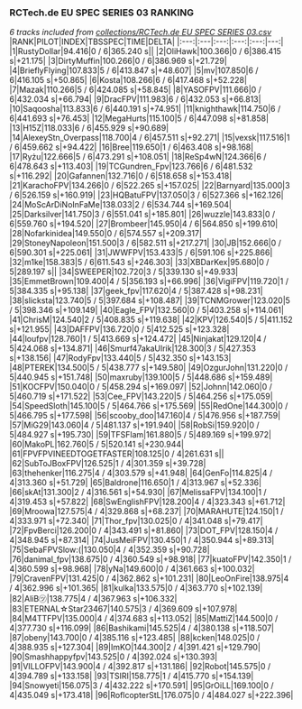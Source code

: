 ### RCTech.de EU SPEC SERIES 03 RANKING
*6 tracks included from [collections/RCTech.de EU SPEC SERIES 03.csv](/collections/RCTech.de%20EU%20SPEC%20SERIES%2003.csv)*
|RANK|PILOT|INDEX|TBSSPEC|TIME|DELTA|
|:---:|:---|:---:|:---:|:---:|---:|
|1|RustyDollar|94.416|0 / 6|365.240 s||
|2|OliHawk|100.366|0 / 6|386.415 s|+21.175|
|3|DirtyMuffin|100.266|0 / 6|386.969 s|+21.729|
|4|BrieflyFlying|107.833|5 / 6|413.847 s|+48.607|
|5|mv|107.850|6 / 6|416.105 s|+50.865|
|6|Kosta|108.266|6 / 6|417.468 s|+52.228|
|7|Mazak|110.266|5 / 6|424.085 s|+58.845|
|8|YASOFPV|111.666|0 / 6|432.034 s|+66.794|
|9|DracFPV|111.983|6 / 6|432.053 s|+66.813|
|10|Saqoosha|113.833|6 / 6|440.191 s|+74.951|
|11|knighthawk|114.750|6 / 6|441.693 s|+76.453|
|12|MegaHurts|115.100|5 / 6|447.098 s|+81.858|
|13|H15Z|118.033|6 / 6|455.929 s|+90.689|
|14|AlexeyStn_Overpass|118.700|4 / 6|457.511 s|+92.271|
|15|vexsk|117.516|1 / 6|459.662 s|+94.422|
|16|Bree|119.650|1 / 6|463.408 s|+98.168|
|17|Ryżu|122.666|5 / 6|473.291 s|+108.051|
|18|ReSp4wN|124.366|6 / 6|478.643 s|+113.403|
|19|TCGundren_Fpv|123.766|6 / 6|481.532 s|+116.292|
|20|Gafannen|132.716|0 / 6|518.658 s|+153.418|
|21|KarachoFPV|134.266|0 / 6|522.265 s|+157.025|
|22|Barnyard|135.000|3 / 6|526.159 s|+160.919|
|23|HQBatuFPV|137.050|3 / 6|527.366 s|+162.126|
|24|MoScArDiNoInFaMe|138.033|2 / 6|534.744 s|+169.504|
|25|Darksilver|141.750|3 / 6|551.041 s|+185.801|
|26|wuzzle|143.833|0 / 6|559.760 s|+194.520|
|27|Brombeer|145.950|4 / 6|564.850 s|+199.610|
|28|Nofarkinidea|149.550|0 / 6|574.557 s|+209.317|
|29|StoneyNapoleon|151.500|3 / 6|582.511 s|+217.271|
|30|JB|152.666|0 / 6|590.301 s|+225.061|
|31|JWWFPV|153.433|5 / 6|591.106 s|+225.866|
|32|m1ke|158.383|5 / 6|611.543 s|+246.303|
|33|XBDarKex|95.680|0 / 5|289.197 s||
|34|SWEEPER|102.720|3 / 5|339.130 s|+49.933|
|35|EmmetBrown|109.400|4 / 5|356.193 s|+66.996|
|36|VigiFPV|119.720|1 / 5|384.335 s|+95.138|
|37|geek_fpv|117.620|4 / 5|387.428 s|+98.231|
|38|slicksta|123.740|5 / 5|397.684 s|+108.487|
|39|TCNMGrower|123.020|5 / 5|398.346 s|+109.149|
|40|Eagle_FPV|132.560|0 / 5|403.258 s|+114.061|
|41|ChrisM|124.540|2 / 5|408.835 s|+119.638|
|42|KPV|126.540|5 / 5|411.152 s|+121.955|
|43|DAFFPV|136.720|0 / 5|412.525 s|+123.328|
|44|loufpv|128.760|1 / 5|413.669 s|+124.472|
|45|Ninjakat|129.120|4 / 5|424.068 s|+134.871|
|46|Smurf47akaUlrik|128.300|3 / 5|427.353 s|+138.156|
|47|RodyFpv|133.440|5 / 5|432.350 s|+143.153|
|48|PTEREK|134.500|5 / 5|438.777 s|+149.580|
|49|OzgurJohn|131.220|0 / 5|440.945 s|+151.748|
|50|maxruby|139.100|5 / 5|448.686 s|+159.489|
|51|KOCFPV|150.040|0 / 5|458.294 s|+169.097|
|52|Johnn|142.060|0 / 5|460.719 s|+171.522|
|53|Cee_FPV|143.220|5 / 5|464.256 s|+175.059|
|54|SpeedSloth|145.100|5 / 5|464.766 s|+175.569|
|55|RedOne|144.300|0 / 5|466.795 s|+177.598|
|56|scooby_doo|147.160|4 / 5|476.956 s|+187.759|
|57|MiG29|143.060|4 / 5|481.137 s|+191.940|
|58|RobSi|159.920|0 / 5|484.927 s|+195.730|
|59|TFSFlam|161.880|5 / 5|489.169 s|+199.972|
|60|MakoPL|162.760|5 / 5|520.141 s|+230.944|
|61|FPVFPVINEEDTOGETFASTER|108.125|0 / 4|261.631 s||
|62|SubToJBoxFPV|126.525|1 / 4|301.359 s|+39.728|
|63|thehenker|116.275|4 / 4|303.579 s|+41.948|
|64|GenFo|114.825|4 / 4|313.360 s|+51.729|
|65|Baldrone|116.650|1 / 4|313.967 s|+52.336|
|66|skAt|131.300|2 / 4|316.561 s|+54.930|
|67|MelissaFPV|134.100|1 / 4|319.453 s|+57.822|
|68|SwEnglishFPV|128.200|4 / 4|323.343 s|+61.712|
|69|Mroowa|127.575|4 / 4|329.868 s|+68.237|
|70|MARAHUTE|124.150|1 / 4|333.971 s|+72.340|
|71|Thor_fpv|130.025|0 / 4|341.048 s|+79.417|
|72|FpvBerci|126.200|0 / 4|343.491 s|+81.860|
|73|DOT_FPV|128.150|4 / 4|348.945 s|+87.314|
|74|JusMeiFPV|130.450|1 / 4|350.944 s|+89.313|
|75|SebaFPVSlow:(|130.050|4 / 4|352.359 s|+90.728|
|76|danimal_fpv|138.675|0 / 4|360.549 s|+98.918|
|77|kuatoFPV|142.350|1 / 4|360.599 s|+98.968|
|78|yNa|149.600|0 / 4|361.663 s|+100.032|
|79|CravenFPV|131.425|0 / 4|362.862 s|+101.231|
|80|LeoOnFire|138.975|4 / 4|362.996 s|+101.365|
|81|kulka|133.575|0 / 4|363.770 s|+102.139|
|82|AliB㋡|138.775|4 / 4|367.963 s|+106.332|
|83|ETERNAL☆Star23467|140.575|3 / 4|369.609 s|+107.978|
|84|M4TTFPV|135.000|4 / 4|374.683 s|+113.052|
|85|MattiZ|144.500|0 / 4|377.730 s|+116.099|
|86|Bashikami|145.525|4 / 4|380.138 s|+118.507|
|87|obeny|143.700|0 / 4|385.116 s|+123.485|
|88|kcken|148.025|0 / 4|388.935 s|+127.304|
|89|ImKO|144.300|2 / 4|391.421 s|+129.790|
|90|Smashhappyfpv|143.525|0 / 4|392.024 s|+130.393|
|91|VILLOFPV|143.900|4 / 4|392.817 s|+131.186|
|92|Robot|145.575|0 / 4|394.789 s|+133.158|
|93|TSIRI|158.775|1 / 4|415.770 s|+154.139|
|94|Snowyeti|156.075|3 / 4|432.222 s|+170.591|
|95|GrOiLL|169.100|0 / 4|435.049 s|+173.418|
|96|RoflcopterStL|176.075|0 / 4|484.027 s|+222.396|
